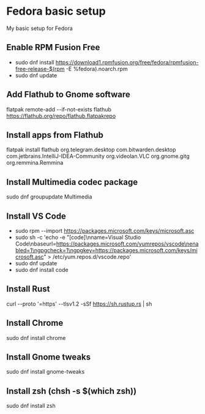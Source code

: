 # Fedora basic setup
My basic setup for Fedora

## Enable RPM Fusion Free
* sudo dnf install https://download1.rpmfusion.org/free/fedora/rpmfusion-free-release-$(rpm -E %fedora).noarch.rpm
* sudo dnf update

## Add Flathub to Gnome software
flatpak remote-add --if-not-exists flathub https://flathub.org/repo/flathub.flatpakrepo

## Install apps from Flathub
flatpak install flathub org.telegram.desktop com.bitwarden.desktop com.jetbrains.IntelliJ-IDEA-Community org.videolan.VLC org.gnome.gitg org.remmina.Remmina

## Install Multimedia codec package
sudo dnf groupupdate Multimedia

## Install VS Code
* sudo rpm --import https://packages.microsoft.com/keys/microsoft.asc
* sudo sh -c 'echo -e "[code]\nname=Visual Studio Code\nbaseurl=https://packages.microsoft.com/yumrepos/vscode\nenabled=1\ngpgcheck=1\ngpgkey=https://packages.microsoft.com/keys/microsoft.asc" > /etc/yum.repos.d/vscode.repo'
* sudo dnf update
* sudo dnf install code

## Install Rust
curl --proto '=https' --tlsv1.2 -sSf https://sh.rustup.rs | sh

## Install Chrome
sudo dnf install chrome

## Install Gnome tweaks
sudo dnf install gnome-tweaks

## Install zsh (chsh -s $(which zsh))
sudo dnf install zsh
